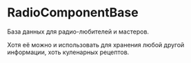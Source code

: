 # RadioComponentBase
База данных для радио-любителей и мастеров.

Хотя её можно и использовать для хранения любой другой информации, хоть куленарных рецептов.
